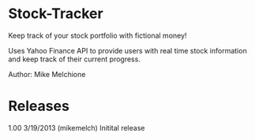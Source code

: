 Stock-Tracker
=============

Keep track of your stock portfolio with fictional money!

Uses Yahoo Finance API to provide users with real time stock information and keep track of their current progress. 

Author:       Mike Melchione

Releases  
=============

1.00  3/19/2013 (mikemelch) Initital release

